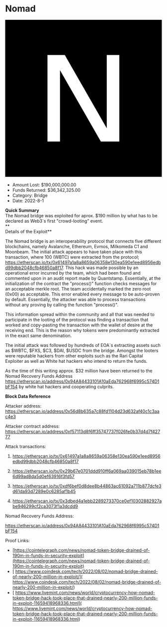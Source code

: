 # Nomad
![Nomad](/rektimages/Nomad.png)
- Amount Lost: $190,000,000.00
- Funds Returned: $36,342,325.00
- Category: Bridge
- Date: 2022-8-1

**Quick Summary**  
The Nomad bridge was exploited for aprox. $190 million by what has to be declared as Web3`s first "crowd-looting" event.  
 **  
Details of the Exploit**

The Nomad bridge is an interoperability protocol that connects five different blockchains, namely Avalanche, Ethereum, Evmos, Milkomeda C1 and Moonbeam. The initial attack appears to have taken place with this transaction, where 100 (WBTC) were extracted from the protocol; https://etherscan.io/tx/0x61497a1a8a8659a06358e130ea590e1eed8956edbd99dbb2048cfb46850a8f17. This hack was made possible by an operational error incurred by the team, which had been found and commented upon in an audit report made by Quantstamp. Essentially, at the initialization of the contract the "process()" function checks messages for an acceptable merkle root. The team accidentally marked the zero root (0x00) as acceptable. This error enabled every message to be auto-proven by default. Essentially, the attacker was able to process transactions without any proving by calling the function "process()".

This information spread within the community and all that was needed to participate in the looting of the protocol was finding a transaction that worked and copy-pasting the transaction with the wallet of desire at the receiving end. This is the reason why tokens were predominantly extracted in the exact same denomination.

  


The initial attack was followed by hundreds of EOA`s extracting assets such as $WBTC, $FXS, $C3, $DAI, $USDC from the bridge. Amongst the looters were reputable hackers from other exploits such as the Rari Capital Exploiter as well as White hat hackers who intend to return the funds.

  


As the time of this writing approx. $32 million have been returned to the Nomad Recovery Funds Address https://etherscan.io/address/0x94A84433101A10aEda762968f6995c574D1bF154 by white hat hackers and cooperating culprits.

  


  


 **Block Data Reference**

Attacker address: https://etherscan.io/address/0x56d8b635a7c88fd1104d23d632af40c1c3aac4e3

Attacker contract address: https://etherscan.io/address/0xf57113d8f6ff35747737f026fe0b37d4d7f42777

Attack transactions: 

1) https://etherscan.io/tx/0x61497a1a8a8659a06358e130ea590e1eed8956edbd99dbb2048cfb46850a8f17

2) https://etherscan.io/tx/0x29b67e0701ddd910ff6a069aa039015eb78b1ee6d99ad8da5d0ef63916f3fd57

3) https://etherscan.io/tx/0xdf6bef0d8dee8b44863ac61092a711b877dcfe3d61da93d7289e0c6285af1b45

4) https://etherscan.io/tx/0x3dbed4a1ebb2289273370ce0ef10302882927abe946299cf2ca3073f1a3dcdd9

  


Nomad Recovery Funds Address:

https://etherscan.io/address/0x94A84433101A10aEda762968f6995c574D1bF154


Proof Links:
- [https://cointelegraph.com/news/nomad-token-bridge-drained-of-190m-in-funds-in-security-exploit](https://cointelegraph.com/news/nomad-token-bridge-drained-of-190m-in-funds-in-security-exploit)
- [ https://www.coindesk.com/tech/2022/08/02/nomad-bridge-drained-of-nearly-200-million-in-exploit/]( https://www.coindesk.com/tech/2022/08/02/nomad-bridge-drained-of-nearly-200-million-in-exploit/)
- [ https://www.livemint.com/news/world/cryptocurrency-how-nomad-token-bridge-hack-took-place-that-drained-nearly-200-million-funds-in-exploit-11659418968336.html]( https://www.livemint.com/news/world/cryptocurrency-how-nomad-token-bridge-hack-took-place-that-drained-nearly-200-million-funds-in-exploit-11659418968336.html)


